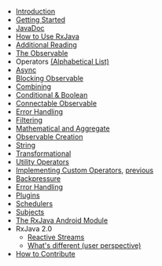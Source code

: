 * [Introduction](https://github.com/ReactiveX/RxJava/wiki/Home)
* [Getting Started](https://github.com/ReactiveX/RxJava/wiki/Getting-Started)
* [JavaDoc](http://reactivex.io/RxJava/javadoc/rx/Observable.html)
* [How to Use RxJava](https://github.com/ReactiveX/RxJava/wiki/How-To-Use-RxJava)
* [Additional Reading](https://github.com/ReactiveX/RxJava/wiki/Additional-Reading)
* [The Observable](https://github.com/ReactiveX/RxJava/wiki/Observable)
* Operators [(Alphabetical List)](http://reactivex.io/documentation/operators.html#alphabetical)
 * [Async](https://github.com/ReactiveX/RxJava/wiki/Async-Operators)
 * [Blocking Observable](https://github.com/ReactiveX/RxJava/wiki/Blocking-Observable-Operators)
 * [Combining](https://github.com/ReactiveX/RxJava/wiki/Combining-Observables)
 * [Conditional &amp; Boolean](https://github.com/ReactiveX/RxJava/wiki/Conditional-and-Boolean-Operators)
 * [Connectable Observable](https://github.com/ReactiveX/RxJava/wiki/Connectable-Observable-Operators)
 * [Error Handling](https://github.com/ReactiveX/RxJava/wiki/Error-Handling-Operators)
 * [Filtering](https://github.com/ReactiveX/RxJava/wiki/Filtering-Observables)
 * [Mathematical and Aggregate](https://github.com/ReactiveX/RxJava/wiki/Mathematical-and-Aggregate-Operators)
 * [Observable Creation](https://github.com/ReactiveX/RxJava/wiki/Creating-Observables)
 * [String](https://github.com/ReactiveX/RxJava/wiki/String-Observables)
 * [Transformational](https://github.com/ReactiveX/RxJava/wiki/Transforming-Observables)
 * [Utility Operators](https://github.com/ReactiveX/RxJava/wiki/Observable-Utility-Operators)
 * [Implementing Custom Operators](https://github.com/ReactiveX/RxJava/wiki/Implementing-custom-operators-(draft)),  [previous](https://github.com/ReactiveX/RxJava/wiki/Implementing-Your-Own-Operators)
* [Backpressure](https://github.com/ReactiveX/RxJava/wiki/Backpressure)
* [Error Handling](https://github.com/ReactiveX/RxJava/wiki/Error-Handling)
* [Plugins](https://github.com/ReactiveX/RxJava/wiki/Plugins)
* [Schedulers](https://github.com/ReactiveX/RxJava/wiki/Scheduler)
* [Subjects](https://github.com/ReactiveX/RxJava/wiki/Subject)
* [The RxJava Android Module](https://github.com/ReactiveX/RxAndroid/wiki)
* RxJava 2.0
  * [Reactive Streams](https://github.com/ReactiveX/RxJava/wiki/Reactive-Streams)
  * [What's different (user perspective)](https://github.com/ReactiveX/RxJava/wiki/What's-different-in-2.0)
* [How to Contribute](https://github.com/ReactiveX/RxJava/wiki/How-to-Contribute)